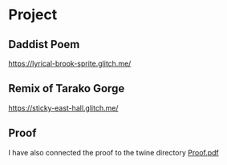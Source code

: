 # Project 

## Daddist Poem
https://lyrical-brook-sprite.glitch.me/

## Remix of Tarako Gorge
https://sticky-east-hall.glitch.me/

## Proof 
I have also connected the proof to the twine directory
[Proof.pdf](https://github.com/issyhoward/digital-writing-folio/files/11609433/Proof.pdf)


